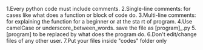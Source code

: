 1.Every python code must include comments.
2.Single-line comments: for cases like what does a function or block of code do.
3.Multi-line comments: for explaining the function for a beginner or at the sta rt of program.
4.Use camelCase or underscore_between_words.
save the file as [program]_.py
5.[program] to be replaced by what does the program do.
6.Don't edit/change files of any other user.
7.Put your files inside "codes" folder only